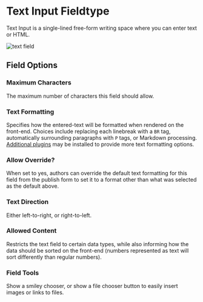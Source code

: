 <!--
    This source file is part of the open source project
    ExpressionEngine User Guide (https://github.com/ExpressionEngine/ExpressionEngine-User-Guide)

    @link      https://expressionengine.com/
    @copyright Copyright (c) 2003-2020, Packet Tide, LLC (https://packettide.com)
    @license   https://expressionengine.com/license Licensed under Apache License, Version 2.0
-->

# Text Input Fieldtype

Text Input is a single-lined free-form writing space where you can enter text or HTML.

![text field](_images/field_text.png)

## Field Options

### Maximum Characters

The maximum number of characters this field should allow.

### Text Formatting

Specifies how the entered-text will be formatted when rendered on the front-end. Choices include replacing each linebreak with a `BR` tag, automatically surrounding paragraphs with `P` tags, or Markdown processing. [Additional plugins](development/plugins.md) may be installed to provide more text formatting options.

### Allow Override?

When set to yes, authors can override the default text formatting for this field from the publish form to set it to a format other than what was selected as the default above.

### Text Direction

Either left-to-right, or right-to-left.

### Allowed Content

Restricts the text field to certain data types, while also informing how the data should be sorted on the front-end (numbers represented as text will sort differently than regular numbers).

### Field Tools

Show a smiley chooser, or show a file chooser button to easily insert images or links to files.

